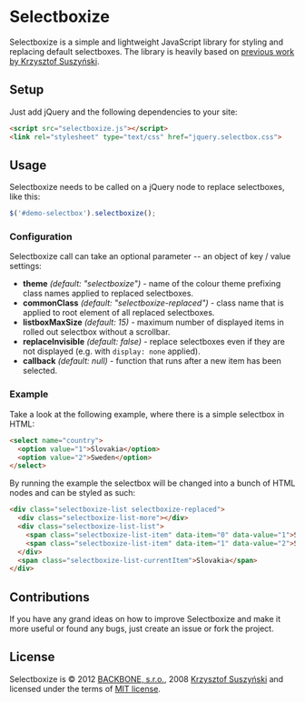 # Selectboxize

Selectboxize is a simple and lightweight JavaScript library for styling and replacing default selectboxes. The library is heavily based on [previous work by Krzysztof Suszyński](http://info.wsisiz.edu.pl/~suszynsk/jQuery/demos/jquery-selectbox/).

## Setup
Just add jQuery and the following dependencies to your site:

``` html
<script src="selectboxize.js"></script>
<link rel="stylesheet" type="text/css" href="jquery.selectbox.css">
```

## Usage
Selectboxize needs to be called on a jQuery node to replace selectboxes, like this:

``` js
$('#demo-selectbox').selectboxize();
```

### Configuration
Selectboxize call can take an optional parameter -- an object of key / value settings:

- **theme** *(default: "selectboxize")* - name of the colour theme prefixing class names applied to replaced selectboxes.
- **commonClass** *(default: "selectboxize-replaced")* - class name that is applied to root element of all replaced selectboxes.
- **listboxMaxSize** *(default: 15)* - maximum number of displayed items in rolled out selectbox without a scrollbar.
- **replaceInvisible** *(default: false)* - replace selectboxes even if they are not displayed (e.g. with `display: none` applied).
- **callback** *(default: null)* - function that runs after a new item has been selected.

### Example
Take a look at the following example, where there is a simple selectbox in HTML:

``` html
<select name="country">
  <option value="1">Slovakia</option>
  <option value="2">Sweden</option>
</select>
```

By running the example the selectbox will be changed into a bunch of HTML nodes and can be styled as such:

``` html
<div class="selectboxize-list selectboxize-replaced">
  <div class="selectboxize-list-more"></div>
  <div class="selectboxize-list-list">
    <span class="selectboxize-list-item" data-item="0" data-value="1">Slovakia</span>
    <span class="selectboxize-list-item" data-item="1" data-value="2">Sweden</span>
  </div>
  <span class="selectboxize-list-currentItem">Slovakia</span>
</div>
```

## Contributions
If you have any grand ideas on how to improve Selectboxize and make it more useful or found any bugs, just create an issue or fork the project.

## License
Selectboxize is &copy; 2012 [BACKBONE, s.r.o.](http://www.backbone.sk/en/), 2008 [Krzysztof Suszyński](http://suszynski.org/) and licensed under the terms of [MIT license](https://github.com/palosopko/selectboxize/blob/master/LICENSE.md).
